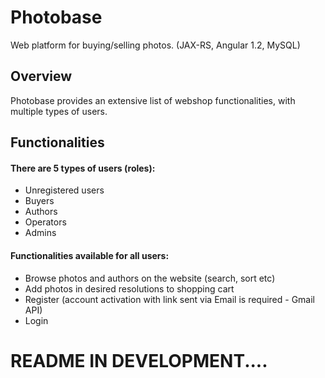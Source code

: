 # Photobase
Web platform for buying/selling photos. (JAX-RS, Angular 1.2, MySQL)

## Overview
Photobase provides an extensive list of webshop functionalities, with multiple types of users.
## Functionalities
#### There are 5 types of users (roles):
* Unregistered users
* Buyers
* Authors
* Operators
* Admins

#### Functionalities available for all users:
* Browse photos and authors on the website (search, sort etc)
* Add photos in desired resolutions to shopping cart
* Register (account activation with link sent via Email is required - Gmail API)
* Login

# README IN DEVELOPMENT....
